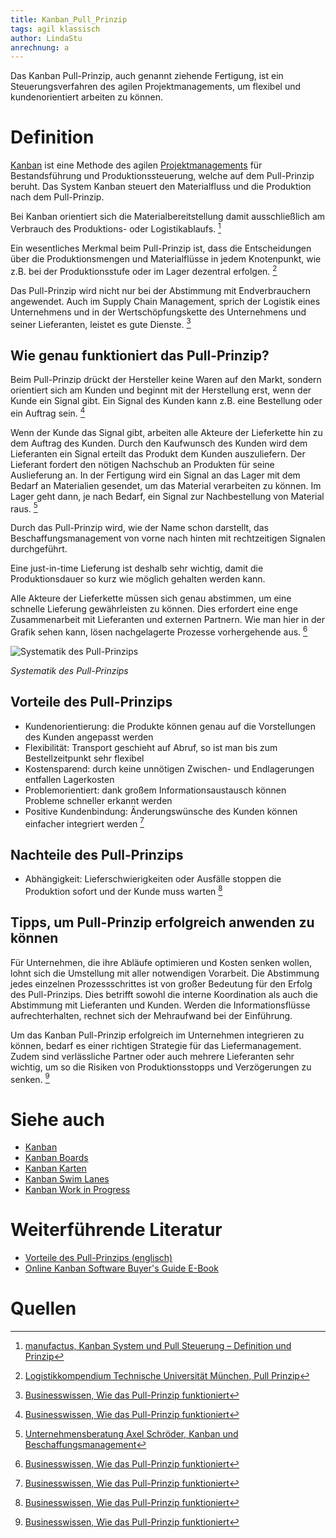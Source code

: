 ```yaml
---
title: Kanban_Pull_Prinzip
tags: agil klassisch
author: LindaStu
anrechnung: a
---
```


Das Kanban Pull-Prinzip, auch genannt ziehende Fertigung, ist ein Steuerungsverfahren des agilen Projektmanagements, um flexibel und kundenorientiert arbeiten zu können. 

# Definition 

[Kanban](https://managingprojectssuccessfully.github.io/kb/Kanban.html) ist eine Methode des agilen [Projektmanagements](https://managingprojectssuccessfully.github.io/kb/Projektmanagement.html) für Bestandsführung und Produktionssteuerung, welche auf dem Pull-Prinzip beruht. Das System Kanban steuert den Materialfluss und die Produktion nach dem Pull-Prinzip. 

Bei Kanban orientiert sich die Materialbereitstellung damit ausschließlich am Verbrauch des Produktions- oder Logistikablaufs. [^1]

Ein wesentliches Merkmal beim Pull-Prinzip ist, dass die Entscheidungen über die Produktionsmengen und Materialflüsse in jedem Knotenpunkt, wie z.B. bei der Produktionsstufe oder im Lager dezentral erfolgen. [^2]

Das Pull-Prinzip wird nicht nur bei der Abstimmung mit Endverbrauchern angewendet. Auch im Supply Chain Management, sprich der Logistik eines Unternehmens und in der Wertschöpfungskette des Unternehmens und seiner Lieferanten, leistet es gute Dienste. [^3]


## Wie genau funktioniert das Pull-Prinzip? 

Beim Pull-Prinzip drückt der Hersteller keine Waren auf den Markt, sondern orientiert sich am Kunden und beginnt mit der Herstellung erst, wenn der Kunde ein Signal gibt. Ein Signal des Kunden kann z.B. eine Bestellung oder ein Auftrag sein. [^3]

Wenn der Kunde das Signal gibt, arbeiten alle Akteure der Lieferkette hin zu dem Auftrag des Kunden. Durch den Kaufwunsch des Kunden wird dem Lieferanten ein Signal erteilt das Produkt dem Kunden auszuliefern. Der Lieferant fordert den nötigen Nachschub an Produkten für seine Auslieferung an. In der Fertigung wird ein Signal an das Lager mit dem Bedarf an Materialien gesendet, um das Material verarbeiten zu können. Im Lager geht dann, je nach Bedarf, ein Signal zur Nachbestellung von Material raus. [^4]

Durch das Pull-Prinzip wird, wie der Name schon darstellt, das Beschaffungsmanagement von vorne nach hinten mit rechtzeitigen Signalen durchgeführt. 

Eine just-in-time Lieferung ist deshalb sehr wichtig, damit die Produktionsdauer so kurz wie möglich gehalten werden kann. 

Alle Akteure der Lieferkette müssen sich genau abstimmen, um eine schnelle Lieferung gewährleisten zu können. Dies erfordert eine enge Zusammenarbeit mit Lieferanten und externen Partnern. 
Wie man hier in der Grafik sehen kann, lösen nachgelagerte Prozesse vorhergehende aus. [^3]


![Systematik des Pull-Prinzips](https://raw.githubusercontent.com/LindaStu/ManagingProjectsSuccessfully.github.io/main/kb/Kanban_Pull_Prinzip/Pull-Prinzip.png)

*Systematik des Pull-Prinzips*

## Vorteile des Pull-Prinzips

* Kundenorientierung: die Produkte können genau auf die Vorstellungen des Kunden angepasst werden
* Flexibilität: Transport geschieht auf Abruf, so ist man bis zum Bestellzeitpunkt sehr flexibel
* Kostensparend: durch keine unnötigen Zwischen- und Endlagerungen entfallen Lagerkosten
* Problemorientiert: dank großem Informationsaustausch können Probleme schneller erkannt werden
* Positive Kundenbindung: Änderungswünsche des Kunden können einfacher integriert werden [^3]

## Nachteile des Pull-Prinzips 

* Abhängigkeit: Lieferschwierigkeiten oder Ausfälle stoppen die Produktion sofort und der Kunde muss warten [^3]

## Tipps, um Pull-Prinzip erfolgreich anwenden zu können

Für Unternehmen, die ihre Abläufe optimieren und Kosten senken wollen, lohnt sich die Umstellung mit aller notwendigen Vorarbeit. Die Abstimmung jedes einzelnen Prozessschrittes ist von großer Bedeutung für den Erfolg des Pull-Prinzips. Dies betrifft sowohl die interne Koordination als auch die Abstimmung mit Lieferanten und Kunden. Werden die Informationsflüsse aufrechterhalten, rechnet sich der Mehraufwand bei der Einführung. 

Um das Kanban Pull-Prinzip erfolgreich im Unternehmen integrieren zu können, bedarf es einer richtigen Strategie für das Liefermanagement. Zudem sind verlässliche Partner oder auch mehrere Lieferanten sehr wichtig, um so die Risiken von Produktionsstopps und Verzögerungen zu senken. [^3]

# Siehe auch

* [Kanban](https://managingprojectssuccessfully.github.io/kb/Kanban.html)
* [Kanban Boards](https://managingprojectssuccessfully.github.io/kb/Kanban_Boards.html)
* [Kanban Karten](https://managingprojectssuccessfully.github.io/kb/Kanban_Karten.html)
* [Kanban Swim Lanes](https://managingprojectssuccessfully.github.io/kb/Kanban_Swim_Lanes.html)
* [Kanban Work in Progress](https://managingprojectssuccessfully.github.io/kb/Kanban_Work_in_Progress.html)

# Weiterführende Literatur

* [Vorteile des Pull-Prinzips (englisch)](https://www.planview.com/resources/articles/benefits-pull-system/)
* [Online Kanban Software Buyer's Guide E-Book](https://info.planview.com/buyers-guide-enterprise-kanban-software-_ebook_lad_en_reg.html)

# Quellen

[^1]: [manufactus, Kanban System und Pull Steuerung – Definition und Prinzip]( https://www.kanban-system.com/de/kanban-system-was-ist-das/)
[^2]: [Logistikkompendium Technische Universität München, Pull Prinzip](https://wiki.tum.de/display/logistikkompendium/Pull-Prinzip)
[^3]: [Businesswissen, Wie das Pull-Prinzip funktioniert](https://www.business-wissen.de/artikel/prozessplanung-wie-das-pull-prinzip-funktioniert/)
[^4]: [Unternehmensberatung Axel Schröder, Kanban und Beschaffungsmanagement](https://axel-schroeder.de/kanban-und-beschaffungsmanagement/)
